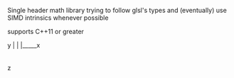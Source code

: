 Single header math library trying to follow glsl's types and (eventually) use SIMD intrinsics whenever possible

supports C++11 or greater



y
|
|
|_____x
 \
  \
   \
    z